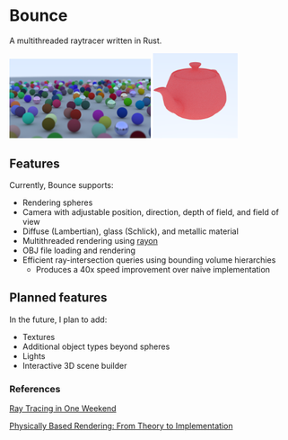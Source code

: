 # Bounce

A multithreaded raytracer written in Rust.

<img src="assets/example.png" alt="example" width="50%">

<img src="assets/teapot.png" alt="teapot" width="30%">

## Features

Currently, Bounce supports:

- Rendering spheres
- Camera with adjustable position, direction, depth of field, and field of view
- Diffuse (Lambertian), glass (Schlick), and metallic material
- Multithreaded rendering using [rayon](https://crates.io/crates/rayon)
- OBJ file loading and rendering
- Efficient ray-intersection queries using bounding volume hierarchies
  - Produces a 40x speed improvement over naive implementation

## Planned features

In the future, I plan to add:

- Textures
- Additional object types beyond spheres
- Lights
- Interactive 3D scene builder

### References

[Ray Tracing in One Weekend](https://raytracing.github.io/books/RayTracingInOneWeekend.html)

[Physically Based Rendering: From Theory to Implementation](https://pbr-book.org/)
